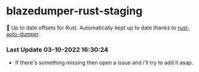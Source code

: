 # blazedumper-rust-staging

🚀 Up to date offsets for Rust. Automatically kept up to date thanks to [rust-auto-dumper](https://github.com/Akandesh/rust-auto-dumper).


### Last Update 03-10-2022 16:30:24
- If there's something missing then open a issue and i'll try to add it asap.